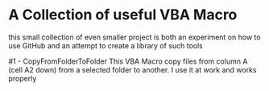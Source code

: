 # A Collection of useful VBA Macro
this small collection of even smaller project is both an experiment on how to use GitHub and an attempt to create a library of such tools


#1 - CopyFromFolderToFolder
This VBA Macro copy files from column A (cell A2 down) from a selected folder to another. I use it at work and works properly

